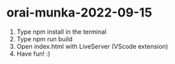 # orai-munka-2022-09-15
<ol>
  <li>Type npm install in the terminal</li>
  <li>Type npm run build</li>
  <li>Open index.html with LiveServer (VScode extension)</li>
  <li>Have fun! :)</li>
</ol>
